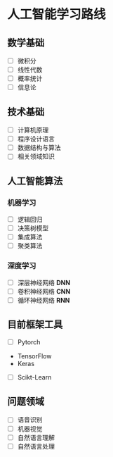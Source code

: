 # 人工智能学习路线

## 数学基础
* [ ] 微积分
* [ ] 线性代数
* [ ] 概率统计
* [ ] 信息论

## 技术基础
* [ ] 计算机原理
* [ ] 程序设计语言
* [ ] 数据结构与算法
* [ ] 相关领域知识

## 人工智能算法
### 机器学习
* [ ] 逻辑回归
* [ ] 决策树模型
* [ ] 集成算法
* [ ] 聚类算法

### 深度学习
* [ ] 深层神经网络 **DNN**
* [ ] 卷积神经网络 **CNN**
* [ ] 循环神经网络 **RNN**

## 目前框架工具
* [ ] Pytorch
* TensorFlow
* Keras
* [ ] Scikt-Learn

## 问题领域
* [ ] 语音识别
* [ ] 机器视觉
* [ ] 自然语言理解
* [ ] 自然语言处理